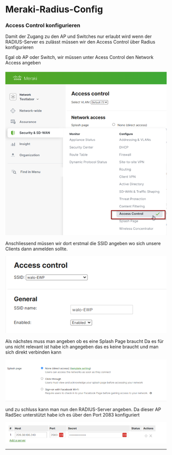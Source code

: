 # Meraki-Radius-Config


### Access Control konfigurieren

Damit der Zugang zu den AP und Switches nur erlaubt wird wenn der RADIUS-Server es zulässt müssen wir den Access Control über Radius konfigurieren

Egal ob AP oder Switch, wir müssen unter Acess Control den Network Access angeben

![alt text](image-14.png)

Anschliessend müssen wir dort erstmal die SSID angeben wo sich unsere Clients dann anmelden sollte.

![alt text](image-15.png)

Als nächstes muss man angeben ob es eine Splash Page braucht
Da es für uns nicht relevant ist habe ich angegeben das es keine braucht und man sich direkt verbinden kann

![alt text](image-16.png)

und zu schluss kann man nun den RADIUS-Server angeben.
Da dieser AP RadSec unterstützt habe ich es über den Port 2083 konfiguriert

![alt text](image-17.png)

---